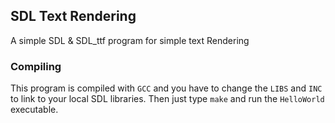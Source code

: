 ## SDL Text Rendering

A simple SDL & SDL_ttf program for simple text Rendering

### Compiling

This program is compiled with `GCC` and you have to change the `LIBS` and `INC` to link to your local SDL libraries.
Then just type `make` and run the `HelloWorld` executable.
